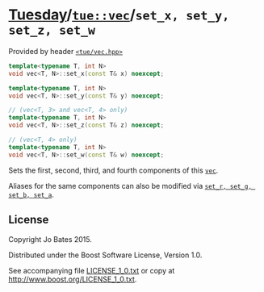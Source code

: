 [Tuesday](../../../README.md)/[`tue::vec`](../../headers/vec.md)/`set_x, set_y, set_z, set_w`
=============================================================================================
Provided by header [`<tue/vec.hpp>`](../../headers/vec.md)

```c++
template<typename T, int N>
void vec<T, N>::set_x(const T& x) noexcept;

template<typename T, int N>
void vec<T, N>::set_y(const T& y) noexcept;

// (vec<T, 3> and vec<T, 4> only)
template<typename T, int N>
void vec<T, N>::set_z(const T& z) noexcept;

// (vec<T, 4> only)
template<typename T, int N>
void vec<T, N>::set_w(const T& w) noexcept;
```

Sets the first, second, third, and fourth components of this
[`vec`](../../headers/vec.md).

Aliases for the same components can also be modified via
[`set_r, set_g, set_b, set_a`](set_rgba.md).

License
-------
Copyright Jo Bates 2015.

Distributed under the Boost Software License, Version 1.0.

See accompanying file [LICENSE_1_0.txt](../../../LICENSE_1_0.txt) or copy at
http://www.boost.org/LICENSE_1_0.txt.
